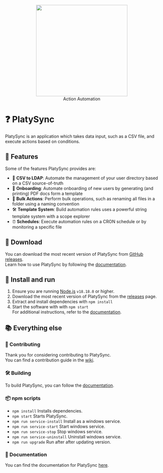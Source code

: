 <p align="center">
  <picture>
    <source
      width="300px"
      media="(prefers-color-scheme: dark)"
      srcset="https://github.com/mattkrins/platysync/assets/2367602/b5a94c39-87a2-4e6c-8938-2fa0cacf4a90"
    >
    <img 
      width="300px"
      src="https://github.com/mattkrins/platysync/assets/2367602/d6feedf7-b736-437d-be0c-9bb1b0ffee2c"
    >
  </picture>
   <br>
   Action Automation
</p>

# ❓ PlatySync

PlatySync is an application which takes data input, such as a CSV file, and execute actions based on conditions.

## 💪 Features

Some of the features PlatySync provides are:

- 💉 **CSV to LDAP**: Automate the management of your user directory based on a CSV source-of-truth
- 🤗 **Onboarding**: Automate onboarding of new users by generating (and printing) PDF docs form a template
- 📂 **Bulk Actions**: Perform bulk operations, such as renaming all files in a folder using a naming convention
- 🛠️ **Template System**: Build automation rules uses a powerful string template system with a scope explorer
- ⏰ **Schedules**: Execute automation rules on a CRON schedule or by monitoring a specific file

## 🔽 Download

You can download the most recent version of PlatySync from [GitHub releases](https://github.com/mattkrins/platysync/releases).  
Learn how to use PlatySync by following the [documentation](https://github.com/mattkrins/platysync/wiki).

## 🚀 Install and run

1. Ensure you are running [Node.js](https://nodejs.org/en/download) `v18.18.0` or higher.
2. Download the most recent version of PlatySync from the [releases](https://github.com/mattkrins/platysync/releases) page.
3. Extract and install dependencies with ``npm install``
4. Start the software with with ``npm start``\
For additional instructions, refer to the [documentation](https://github.com/mattkrins/platysync/wiki).

## 📚 Everything else

### 📙 Contributing

Thank you for considering contributing to PlatySync.\
You can find a contribution guide in the [wiki](https://github.com/mattkrins/platysync/wiki/Contributing).

### 🛠️ Building

To build PlatySync, you can follow the [documentation](https://github.com/mattkrins/platysync/wiki/Contributing).

### 📦 npm scripts

* ``npm install`` Installs dependencies.
* ``npm start`` Starts PlatySync.
* ``npm run service-install`` Install as a windows service.
* ``npm run service-start`` Start windows service.
* ``npm run service-stop`` Stop windows service.
* ``npm run service-uninstall`` Uninstall windows service.
* ``npm run upgrade`` Run after after updating version.

### 📄 Documentation

You can find the documentation for PlatySync [here](https://github.com/mattkrins/platysync/wiki).
